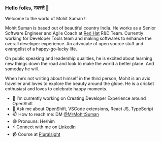 ### Hello folks, नमस्ते 👋

Welcome to the world of Mohit Suman !!

Mohit Suman is based out of beautiful country India. He works as a Senior Software Engineer and Agile Coach at [Red Hat](https://www.redhat.com/en) R&D Team. Currently working for Developer Tools team and making softwares to enhance the overall developer experience. An advocate of open source stuff and evangelist of a happy-go-lucky life.

On public speaking and leadership qualities, he is excited about learning new things down the road and look to make the world a better place. And someday he will.

When he’s not writing about himself in the third person, Mohit is an avid traveller and loves to explore the beauty around the globe. He is a cricket enthusiast and loves to celebrate happy moments.

- 🔭 I’m currently working on Creating Developer Experience around OpenShift
- 💬 Ask me about OpenShift, VSCode extensions, React JS, TypeScript
- 📫 How to reach me: DM [@MrMohitSuman](https://twitter.com/MrMohitSuman)
- 😄 Pronouns: He/him
- ⚡ Connect with me on [LinkedIn](https://www.linkedin.com/in/mohitsuman/)
- :video_camera: Course at [Pluralsight](https://www.pluralsight.com/courses/big-data-ldn-session-40)
